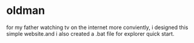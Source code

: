 # oldman
for my father watching tv on the internet more conviently, i designed this simple website.and i also created a .bat file for explorer quick start.
